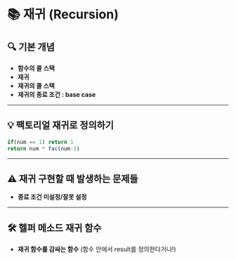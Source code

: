 # 📚 재귀 (Recursion)

## 🔍 기본 개념
- **함수의 콜 스택**
- **재귀**
- **재귀의 콜 스택**
- **재귀의 종료 조건 : base case**

---

## 💡 팩토리얼 재귀로 정의하기
```javascript
if(num == 1) return 1
return num * fac(num-1)
```

---

## ⚠️ 재귀 구현할 때 발생하는 문제들
- **종료 조건 미설정/잘못 설정**

---

## 🛠️ 헬퍼 메소드 재귀 함수
- **재귀 함수를 감싸는 함수** (함수 안에서 result를 정의한다거나!)